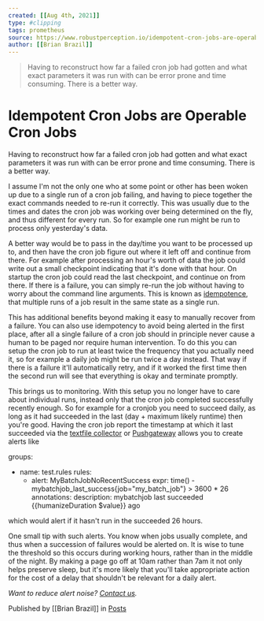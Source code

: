 ```yaml
---
created: [[Aug 4th, 2021]]
type: #clipping
tags: prometheus 
source: https://www.robustperception.io/idempotent-cron-jobs-are-operable-cron-jobs
author: [[Brian Brazil]] 
---
```

> Having to reconstruct how far a failed cron job had gotten and what exact parameters it was run with can be error prone and time consuming. There is a better way.

# Idempotent Cron Jobs are Operable Cron Jobs


Having to reconstruct how far a failed cron job had gotten and what exact parameters it was run with can be error prone and time consuming. There is a better way.

I assume I'm not the only one who at some point or other has been woken up due to a single run of a cron job failing, and having to piece together the exact commands needed to re-run it correctly. This was usually due to the times and dates the cron job was working over being determined on the fly, and thus different for every run. So for example one run might be run to process only yesterday's data.

A better way would be to pass in the day/time you want to be processed up to, and then have the cron job figure out where it left off and continue from there. For example after processing an hour's worth of data the job could write out a small checkpoint indicating that it's done with that hour. On startup the cron job could read the last checkpoint, and continue on from there. If there is a failure, you can simply re-run the job without having to worry about the command line arguments. This is known as [idempotence](https://en.wikipedia.org/wiki/Idempotence), that multiple runs of a job result in the same state as a single run.

This has additional benefits beyond making it easy to manually recover from a failure. You can also use idempotency to avoid being alerted in the first place, after all a single failure of a cron job should in principle never cause a human to be paged nor require human intervention. To do this you can setup the cron job to run at least twice the frequency that you actually need it, so for example a daily job might be run twice a day instead. That way if there is a failure it'll automatically retry, and if it worked the first time then the second run will see that everything is okay and terminate promptly.

This brings us to monitoring. With this setup you no longer have to care about individual runs, instead only that the cron job completed successfully recently enough. So for example for a cronjob you need to succeed daily, as long as it had succeeded in the last (day + maximum likely runtime) then you're good. Having the cron job report the timestamp at which it last succeeded via the [textfile collector](https://www.robustperception.io/using-the-textfile-collector-from-a-shell-script) or [Pushgateway](https://www.robustperception.io/monitoring-batch-jobs-in-python) allows you to create alerts like

groups:
- name: test.rules
  rules:
  - alert: MyBatchJobNoRecentSuccess
    expr: time() - mybatchjob\_last\_success{job="my\_batch\_job"} > 3600 \* 26
    annotations:
      description: mybatchjob last succeeded {{humanizeDuration $value}} ago

which would alert if it hasn't run in the succeeded 26 hours.

One small tip with such alerts. You know when jobs usually complete, and thus when a succession of failures would be alerted on. It is wise to tune the threshold so this occurs during working hours, rather than in the middle of the night. By making a page go off at 10am rather than 7am it not only helps preserve sleep, but it's more likely that you'll take appropriate action for the cost of a delay that shouldn't be relevant for a daily alert.

_Want to reduce alert noise? [Contact us](mailto:prometheus@robustperception.io)._

Published by [[Brian Brazil]] in [Posts](https://www.robustperception.io/category/posts)
